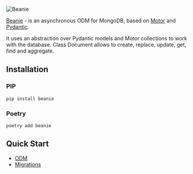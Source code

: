 ![Beanie](https://raw.githubusercontent.com/roman-right/beanie/main/assets/logo/with_text.svg)

[Beanie](https://github.com/roman-right/beanie) - is an asynchronous ODM for MongoDB, based on [Motor](https://motor.readthedocs.io/en/stable/)
and [Pydantic](https://pydantic-docs.helpmanual.io/).

It uses an abstraction over Pydantic models and Motor collections to work with the database. Class Document allows to
create, replace, update, get, find and aggregate.

## Installation

### PIP

```shell
pip install beanie
```

### Poetry

```shell
poetry add beanie
```

## Quick Start

- [ODM](quickstart/odm/)
- [Migrations](quickstart/migrations)